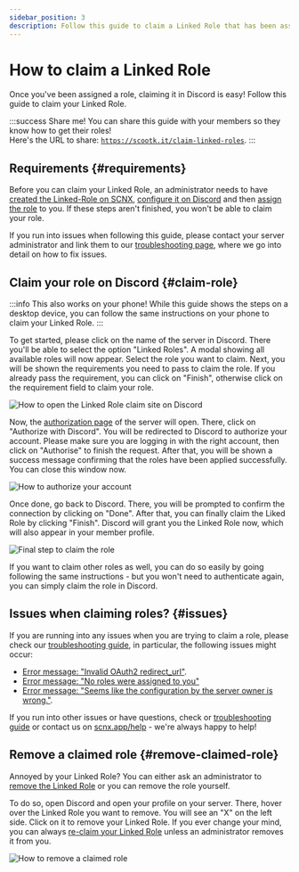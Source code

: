 ```yaml
---
sidebar_position: 3
description: Follow this guide to claim a Linked Role that has been assigned to you.
---
```


# How to claim a Linked Role

Once you've been assigned a role, claiming it in Discord is easy! Follow this guide to claim your Linked Role.

:::success Share me!
You can share this guide with your members so they know how to get their roles!\
Here's the URL to share: [`https://scootk.it/claim-linked-roles`](https://scootk.it/claim-linked-roles).
:::

## Requirements {#requirements}

Before you can claim your Linked Role, an administrator needs to
have [created the Linked-Role on SCNX](./role-management#create-linked-scnx-role), [configure it on Discord](./role-management#linked-role-on-discord)
and then [assign the role](./user-management#add-role) to you. If these steps aren't finished, you won't be able to claim
your role.

If you run into issues when following this guide, please contact your server administrator and link them to
our [troubleshooting page](./troubleshooting), where we go into detail on how to fix issues.

## Claim your role on Discord {#claim-role}

:::info This also works on your phone!
While this guide shows the steps on a desktop device, you can follow the same instructions on your phone to claim your
Linked Role.
:::

To get started, please click on the name of the server in Discord. There you'll be able to select the option "Linked
Roles". A modal showing all available roles will now appear. Select the role you want to claim. Next, you will be shown
the requirements you need to pass to claim the role. If you already pass the requirement, you can click on "Finish",
otherwise click on the requirement field to claim your role.

![How to open the Linked Role claim site on Discord](@site/docs/assets/linked-roles/claim/1.png)

Now, the [authorization page](./settings#authorization-page) of the server will open. There, click on "Authorize with
Discord". You will be redirected to Discord to authorize your account. Please make sure you are logging in with the
right account, then click on "Authorise" to finish the request. After that, you will be shown a success message
confirming that the roles have been applied successfully. You can close this window now.

![How to authorize your account](@site/docs/assets/linked-roles/claim/2.png)

Once done, go back to Discord. There, you will be prompted to confirm the connection by clicking on "Done". After that,
you can finally claim the Liked Role by clicking "Finish". Discord will grant you the Linked Role now, which will also
appear in your member profile.

![Final step to claim the role](@site/docs/assets/linked-roles/claim/3.png)

If you want to claim other roles as well, you can do so easily by going following the same instructions - but you won't
need to authenticate again, you can simply claim the role in Discord.

## Issues when claiming roles? {#issues}

If you are running into any issues when you are trying to claim a role, please check
our [troubleshooting guide](./troubleshooting), in particular, the following issues might occur:

* [Error message: "Invalid OAuth2 redirect_url"](./troubleshooting#oauth2-redirect-url).
* [Error message: "No roles were assigned to you"](./troubleshooting#roles-missing)
* [Error message: "Seems like the configuration by the server owner is wrong."](./troubleshooting#generic-api-error).

If you run into other issues or have questions, check or [troubleshooting guide](./troubleshooting) or contact us
on [scnx.app/help](https://scnx.app/help) - we're always happy to help!

## Remove a claimed role {#remove-claimed-role}

Annoyed by your Linked Role? You can either ask an administrator
to [remove the Linked Role](./user-management#remove-role) or you can remove the role yourself.

To do so, open Discord and open your profile on your server. There, hover over the Linked Role you want to remove. You
will see an "X" on the left side. Click on it to remove your Linked Role. If you ever change your mind, you can
always [re-claim your Linked Role](#claim-role) unless an administrator removes it from you.

![How to remove a claimed role](@site/docs/assets/linked-roles/claim/remove-role.png)